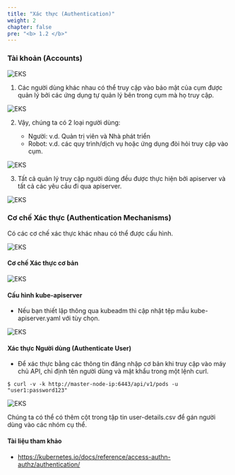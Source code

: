 ```yaml
---
title: "Xác thực (Authentication)"
weight: 2
chapter: false
pre: "<b> 1.2 </b>"
---
```



### Tài khoản (Accounts)

![EKS](../../../images/0001/0004.png?featherlight=false&width=90pc)

1. Các người dùng khác nhau có thể truy cập vào bảo mật của cụm được quản lý bởi các ứng dụng tự quản lý bên trong cụm mà họ truy cập.

![EKS](../../../images/0001/0005.png?featherlight=false&width=90pc)

2. Vậy, chúng ta có 2 loại người dùng:

    - Người: v.d. Quản trị viên và Nhà phát triển
    - Robot: v.d. các quy trình/dịch vụ hoặc ứng dụng đòi hỏi truy cập vào cụm.

![EKS](../../../images/0001/0006.png?featherlight=false&width=90pc)


3. Tất cả quản lý truy cập người dùng đều được thực hiện bởi apiserver và tất cả các yêu cầu đi qua apiserver.

![EKS](../../../images/0001/0007.png?featherlight=false&width=90pc)

### Cơ chế Xác thực (Authentication Mechanisms)

Có các cơ chế xác thực khác nhau có thể được cấu hình.

![EKS](../../../images/0001/0008.png?featherlight=false&width=90pc)

#### Cơ chế Xác thực cơ bản

![EKS](../../../images/0001/0009.png?featherlight=false&width=90pc)

#### Cấu hình kube-apiserver

- Nếu bạn thiết lập thông qua kubeadm thì cập nhật tệp mẫu kube-apiserver.yaml với tùy chọn.

![EKS](../../../images/0001/00010.png?featherlight=false&width=90pc)

#### Xác thực Người dùng (Authenticate User)

- Để xác thực bằng các thông tin đăng nhập cơ bản khi truy cập vào máy chủ API, chỉ định tên người dùng và mật khẩu trong một lệnh curl.

```
$ curl -v -k http://master-node-ip:6443/api/v1/pods -u "user1:password123"
```

![EKS](../../../images/0001/00011.png?featherlight=false&width=90pc)


Chúng ta có thể có thêm cột trong tập tin user-details.csv để gán người dùng vào các nhóm cụ thể.

#### Tài liệu tham khảo

- https://kubernetes.io/docs/reference/access-authn-authz/authentication/

